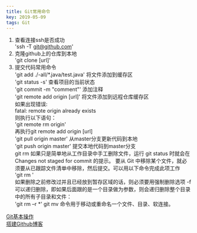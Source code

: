 ```yaml
---
title: Git常用命令
key: 2019-05-09
tags: Git
---
```

1. 查看连接ssh是否成功  
    'ssh -T git@github.com'
2. 克隆github上的仓库到本地  
    'git clone [url]'
3. 提交代码常用命令  
	'git add ./-all/*.java/test.java' 将文件添加到缓存区  
	'git status -s' 查看项目的当前状态  
	'git commit -m "comment"' 添加注释  
	'git remote add origin [url]' 将文件添加到远程仓库缓存区  
		如果出现错误:  
        fatal: remote origin already exists  
        则执行以下语句：  
        'git remote rm origin'  
	    再执行git remote add origin [url]  
    'git pull origin master'  从master分支更新代码到本地  
    'git push origin master'  提交本地代码到master分支  
    git rm
	如果只是简单地从工作目录中手工删除文件，运行 git status 时就会在 Changes not staged for commit 的提示。
	要从 Git 中移除某个文件，就必须要从已跟踪文件清单中移除，然后提交。可以用以下命令完成此项工作  
	'git rm <file>'  
	如果删除之前修改过并且已经放到暂存区域的话，则必须要用强制删除选项 -f  
	可以递归删除，即如果后面跟的是一个目录做为参数，则会递归删除整个目录中的所有子目录和文件：  
	'git rm –r *' 
	git mv 命令用于移动或重命名一个文件、目录、软连接。
	
[Git基本操作](http://www.runoob.com/git/git-basic-operations.html)	
[搭建Github博客](https://blog.csdn.net/u012168038/article/details/77715439)